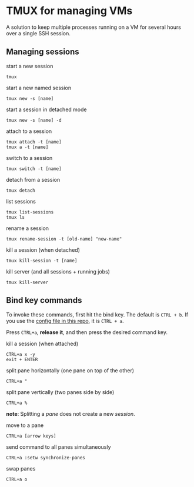 # TMUX for managing VMs 

A solution to keep multiple processes running on a VM for several hours over a single SSH session.

## Managing sessions

start a new session
```
tmux
```

start a new named session
```
tmux new -s [name]
```

start a session in detached mode
```
tmux new -s [name] -d
```

attach to a session

```
tmux attach -t [name]
tmux a -t [name]
```

switch to a session
```
tmux switch -t [name]
```

detach from a session
```
tmux detach
```

list sessions
```
tmux list-sessions
tmux ls
```
rename a session
```
tmux rename-session -t [old-name] "new-name"
```

kill a session (when detached)
```
tmux kill-session -t [name]
```

kill server (and all sessions + running jobs)
```
tmux kill-server
```

## Bind key commands

To invoke these commands, first hit the bind key. The default is `CTRL + b`.
If you use the [config file in this repo](https://github.com/lorarjohns/awesomeVenvs/blob/master/.tmux.conf), it is `CTRL + a`.

Press `CTRL+a`, **release it**, and then press the desired command key.

kill a session (when attached)
```
CTRL+a x -y
exit + ENTER
```

split pane horizontally (one pane on top of the other)
```
CTRL+a "
```

split pane vertically (two panes side by side)
```
CTRL+a %
```
**note**: Splitting a _pane_ does not create a new _session_.

move to a pane
```
CTRL+a [arrow keys]
```

send command to all panes simultaneously
```
CTRL+a :setw synchronize-panes
```

swap panes
```
CTRL+a o
```
